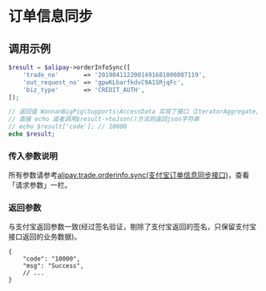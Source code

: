 # 订单信息同步

## 调用示例

```php
$result = $alipay->orderInfoSync([
    'trade_no'       => '2019041122001491681000007119',
    'out_request_no' => 'gpwKLbarfkdvC9A1SRjqFc',
    'biz_type'       => 'CREDIT_AUTH',
]);

// 返回值 WannanBigPig\Supports\AccessData 实现了接口（IteratorAggregate, ArrayAccess, Serializable, Countable）
// 直接 echo 或者调用$result->toJson()方法则返回json字符串
// echo $result['code']; // 10000
echo $result;
```

### 传入参数说明

所有参数请参考[alipay.trade.orderinfo.sync\(支付宝订单信息同步接口\)](https://docs.open.alipay.com/api_1/alipay.trade.orderinfo.sync/)，查看「请求参数」一栏。

### 返回参数

与支付宝返回参数一致\(经过签名验证，剔除了支付宝返回的签名，只保留支付宝接口返回的业务数据\)。

```text
{
    "code": "10000",
    "msg": "Success",
    // ...
}
```

